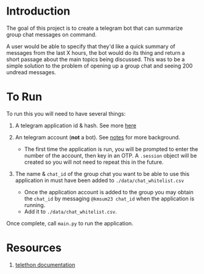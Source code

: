 # Introduction

The goal of this project is to create a telegram bot that can summarize group chat messages on command. 

A user would be able to specify that they'd like a quick summary of messages from the last X hours, the bot would do its thing and return a short passage about the main topics being discussed. This was to be a simple solution to the problem of opening up a group chat and seeing 200 undread messages. 

# To Run
To run this you will need to have several things:

1. A telegram application id & hash. See more [here](https://docs.telethon.dev/en/stable/index.html)

2. An telegram account (**not** a bot). See [notes](./notes.md) for more background.
    -   The first time the application is run, you will be prompted to enter the number of the account, then key in an OTP. A `.session` object will be created so you will not need to repeat this in the future. 

3. The name & `chat_id` of the group chat you want to be able to use this application in must have been added to `./data/chat_whitelist.csv`
    - Once the application account is added to the group you may obtain the `chat_id` by messaging `@kmsum23 chat_id` when the application is running.
    - Add it to `./data/chat_whitelist.csv`.

Once complete, call `main.py` to run the application.


# Resources

1. [telethon documentation](https://docs.telethon.dev/en/stable/index.html)
